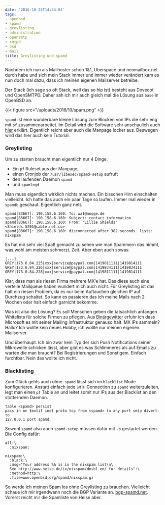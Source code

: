 ```yaml
---
date: '2016-10-23T14:34:04'
tags:
- openbsd
- spamd
- greylisting
- administration
- opensmtp
- smtpd
- bsd
- mail
title: Greylisting und spamd
---
```


Nachdem ich nun als Mailhoster schon 1&1, Uberspace und neomailbox.net
durch habe und sich mein Stack immer und immer wieder verändert kam es nun
doch mal dazu, dass ich meinen eigenen Mailserver betreibe.

Der Stack (ich sage so oft Stack, weil das so hip ist) besteht aus Dovecot
und OpenSMTPD. Daher sah ich mir auch gleich mal die Lösung aus `base` in
OpenBSD an.

{{< figure src="/uploads/2016/10/spam.png" >}}

`spamd` ist eine wunderbare kleine Lösung zum Blocken von IPs die sehr eng
mit `pf` zusammenarbeitet. Im Detail wird die Software sehr anschaulich
auch
[hier](http://protoc.org/blog/2014/12/22/trapping-spammers-with-the-openbsd-spam-deferral-daemon/)
erklärt. Eigentlich reicht aber auch die Manpage locker aus. Deswegen wird
das hier auch kein Tutorial.

### Greylisting

Um zu starten braucht man eigentlich nur 4 Dinge.

* Ein `pf` Ruleset aus der Manpage,
* einen Cronjob der `/usr/libexec/spamd-setup` aufruft
* den laufenden Daemon `spamd`
* und `spamlogd`

Man muss eigentlich wirklich nichts machen. Ein bisschen Hirn einschalten
vielleicht. Ich hatte das auch ein paar Tage so laufen. Immer mal wieder in
`spamdb` geschaut. Eigentlich ganz nett.

```
spamd[83667]: 190.158.6.160: To: wa1@noqqe.de
spamd[83667]: 190.158.6.160: Subject: contact information
spamd[83667]: 190.158.6.160: From: "Lillie Shields" <Shields.5201@cable.net.co>
spamd[83667]: 190.158.6.160: disconnected after 382 seconds. lists: nixspam
```

Es hat mir sehr viel Spaß gemacht zu sehen wie man Spammern das nimmt, was
wohl am meisten schmerzt. Zeit. Aber eben auch sowas:

```
[...]
GREY|173.0.84.225|xxx|service@paypal.com|1419811111|1419814111
GREY|173.0.84.226|xxx|service@paypal.com|1419834111|1419834111
GREY|173.0.84.228|xxx|service@paypal.com|1419811111|1419814111
```

Klar, dass man als riesen Firma mehrere MX'e hat. Das diese auch eine
verteile Mailqueue haben wundert mich auch nicht. Für Greylisting ist das
halt ein riesen Problem, da es nur beim Auftauchen gleichen IP auf Durchzug
schaltet. So kann es passieren das ich meine Mails nach 2 Wochen oder halt
einfach garnicht bekomme.

Was ist also die Lösung? Es soll Menschen geben die tatsächlich anfangen
Whitelists für solche Firmen zu pflegen.
Aus [Binärgewitter](https://binaergewitter.de) erfuhr ich dass Microsoft es mit
seiner Mailing Infrastruktur genauso hält. MX IPs sammeln? Hallo? Ich wollte kein neues
Hobby, ich wollte nur meinen eigenen Mailserver.

Und überhaupt. Ich bin zwar kein Typ der sich Push Notifications seiner
Mikrowelle schicken lässt, aber gibt es was Schlimmeres als auf Emails zu
warten die man braucht? Bei Registrierungen und Sonstigem. Einfach
furchtbar. Nein das wollte ich nicht.

### Blacklisting

Zum Glück gehts auch ohne. `spamd` lässt sich im `blacklist` Mode
konfigurieren. Anstatt einfach jede `SMTP` Connection zu `spamd`
weiterzuleiten, legt man einen `pf` Table an und leitet somit nur IPs aus
der Blacklist an den stotternden Daemon.

```
table <spamd> persist
pass in on $extif inet proto tcp from <spamd> to any port smtp divert-to
127.0.0.1 port spamd
```

Sowohl `spamd` also auch `spamd-setup` müssen dafür mit `-b` gestartet
werden. Die Config dafür:

```
all:\
  :nixspam:

nixspam:\
  :black:\
  :msg="Your address %A is in the nixspam list\n\
  See http://www.heise.de/ix/nixspam/dnsbl_en/ for details":\
  :method=http:\
  :file=www.openbsd.org/spamd/nixspam.gz
```

So werde ich meinen Spam los ohne Greylisting zu brauchen. Vielleicht
schaue ich mir irgendwann noch die BGP Variante an.
[bgp-spamd.net](http://bgp-spamd.net).
Vorerst reicht mir die Spamliste von Heise aber.